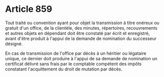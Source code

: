 # Article 859

Tout traité ou convention ayant pour objet la transmission à titre onéreux ou gratuit d'un office, de la clientèle, des
minutes, répertoires, recouvrements et autres objets en dépendant doit être constaté par écrit et enregistré, avant d'être
produit à l'appui de la demande de nomination du successeur désigné.

En cas de transmission de l'office par décès à un héritier ou légataire unique, ce dernier doit produire à l'appui de sa
demande de nomination un certificat délivré sans frais par le comptable compétent des impôts constatant l'acquittement du
droit de mutation par décès.

